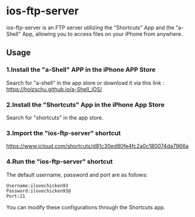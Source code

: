 # ios-ftp-server
ios-ftp-server is an FTP server utilizing the "Shortcuts" App and the "a-Shell" App, allowing you to access files on your iPhone from anywhere.
## Usage
### 1.Install the "a-Shell" APP in the iPhone APP Store
Search for "a-shell" in the app store or download it via this link :<br>
https://holzschu.github.io/a-Shell_iOS/
### 2.Install the "Shortcuts" App in the iPhone App Store
Search for "shortcuts" in the app store.
### 3.Import the "ios-ftp-server" shortcut
https://www.icloud.com/shortcuts/d81c30ed80fe4fc2a0c180074da7966a
### 4.Run the "ios-ftp-server" shortcut
The default username, password and port are as follows:
```
Username:ilovechicken93
Password:ilovechicken93@
Port:21
```
You can modify these configurations through the Shortcuts app.
